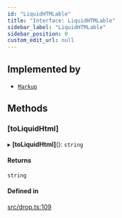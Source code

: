 ```yaml
---
id: "LiquidHTMLable"
title: "Interface: LiquidHTMLable"
sidebar_label: "LiquidHTMLable"
sidebar_position: 0
custom_edit_url: null
---
```


## Implemented by

- [`Markup`](../classes/Markup.md)

## Methods

### [toLiquidHtml]

▸ **[toLiquidHtml]**(): `string`

#### Returns

`string`

#### Defined in

[src/drop.ts:109](https://github.com/jg-rp/liquidscript/blob/6bed77c/src/drop.ts#L109)
